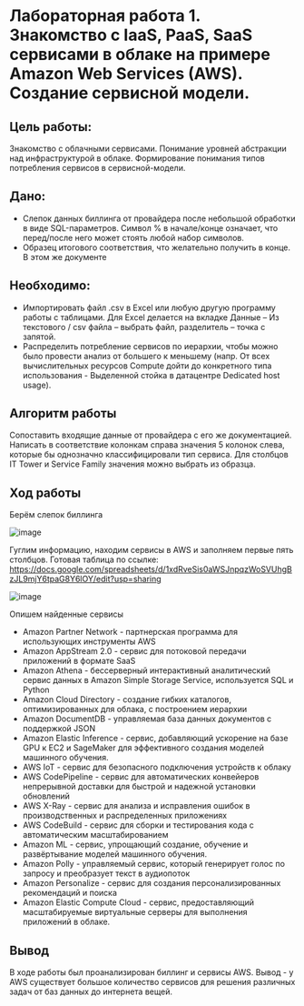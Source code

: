 # Лабораторная работа 1. Знакомство с IaaS, PaaS, SaaS сервисами в облаке на примере Amazon Web Services (AWS). Создание сервисной модели.
## Цель работы:
Знакомство с облачными сервисами. Понимание уровней абстракции над инфраструктурой в облаке. Формирование понимания типов потребления сервисов в сервисной-модели. 
## Дано:
* Слепок данных биллинга от провайдера после небольшой обработки в виде SQL-параметров. Символ % в начале/конце означает, что перед/после него может стоять любой набор символов.
* Образец итогового соответствия, что желательно получить в конце. В этом же документе  
## Необходимо:
* Импортировать файл .csv в Excel или любую другую программу работы с таблицами. Для Excel делается на вкладке Данные – Из текстового / csv файла – выбрать файл, разделитель – точка с запятой.
* Распределить потребление сервисов по иерархии, чтобы можно было провести анализ от большего к меньшему (напр. От всех вычислительных ресурсов Compute дойти до конкретного типа использования - Выделенной стойка в датацентре Dedicated host usage).
## Алгоритм работы
Сопоставить входящие данные от провайдера с его же документацией. Написать в соответствие колонкам справа значения 5 колонок слева, которые бы однозначно классифицировали тип сервиса. Для столбцов IT Tower и Service Family значения можно выбрать из образца.
## Ход работы
Берём слепок биллинга

![image](https://github.com/user-attachments/assets/9d322258-68d7-448f-8b53-a561e65de42b)

Гуглим информацию, находим сервисы в AWS и заполняем первые пять столбцов. Готовая таблица по ссылке: https://docs.google.com/spreadsheets/d/1xdRveSis0aWSJnpqzWoSVUhgBzJL9mjY6tpaG8Y6lOY/edit?usp=sharing

![image](https://github.com/user-attachments/assets/1a023041-87d7-48d2-8545-6c4cefd8ef4d)

Опишем найденные сервисы
* Amazon Partner Network - партнерская программа для использующих инструменты AWS
* Amazon AppStream 2.0 - сервис для потоковой передачи приложений в формате SaaS
* Amazon Athena - бессерверный интерактивный аналитический сервис данных в Amazon Simple Storage Service, используется SQL и Python
* Amazon Cloud Directory - создание гибких каталогов, оптимизированных для облака, с построением иерархии
* Amazon DocumentDB - управляемая база данных документов с поддержкой JSON
* Amazon Elastic Inference - сервис, добавляющий ускорение на базе GPU к EC2 и SageMaker для эффективного создания моделей машинного обучения.
* AWS IoT - сервис для безопасного подключения устройств к облаку
* AWS CodePipeline - сервис для автоматических конвейеров непрерывной доставки для быстрой и надежной установки обновлений
* AWS X-Ray - сервис для анализа и исправления ошибок в производственных и распределенных приложениях
* AWS CodeBuild - сервис для сборки и тестирования кода с автоматическим масштабированием
* Amazon ML - сервис, упрощающий создание, обучение и развёртывание моделей машинного обучения.
* Amazon Polly - управляемый сервис, который генерирует голос по запросу и преобразует текст в аудиопоток
* Amazon Personalize - сервис для создания персонализированных рекомендаций и поиска
* Amazon Elastic Compute Cloud - сервис, предоставляющий масштабируемые виртуальные серверы для выполнения приложений в облаке.
## Вывод
В ходе работы был проанализирован биллинг и сервисы AWS. Вывод - у AWS существует большое количество сервисов для решения различных задач от баз данных до интернета вещей.
